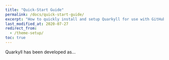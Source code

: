 ```yaml
---
title: "Quick-Start Guide"
permalink: /docs/quick-start-guide/
excerpt: "How to quickly install and setup Quarkyll for use with GitHub Pages."
last_modified_at: 2020-07-27
redirect_from:
  - /theme-setup/
toc: true
---
```


Quarkyll has been developed as...
